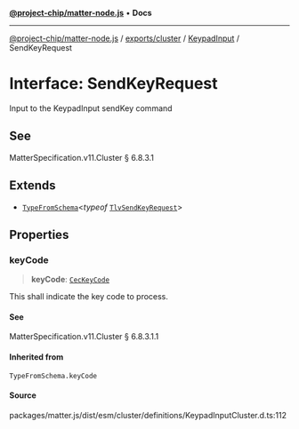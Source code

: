 [**@project-chip/matter-node.js**](../../../../../README.md) • **Docs**

***

[@project-chip/matter-node.js](../../../../../modules.md) / [exports/cluster](../../../README.md) / [KeypadInput](../README.md) / SendKeyRequest

# Interface: SendKeyRequest

Input to the KeypadInput sendKey command

## See

MatterSpecification.v11.Cluster § 6.8.3.1

## Extends

- [`TypeFromSchema`](../../../../tlv/README.md#typefromschemas)\<*typeof* [`TlvSendKeyRequest`](../README.md#tlvsendkeyrequest)\>

## Properties

### keyCode

> **keyCode**: [`CecKeyCode`](../enumerations/CecKeyCode.md)

This shall indicate the key code to process.

#### See

MatterSpecification.v11.Cluster § 6.8.3.1.1

#### Inherited from

`TypeFromSchema.keyCode`

#### Source

packages/matter.js/dist/esm/cluster/definitions/KeypadInputCluster.d.ts:112
